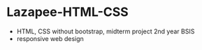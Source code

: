 # Lazapee-HTML-CSS
  - HTML, CSS without bootstrap, midterm project 2nd year BSIS
  - responsive web design
